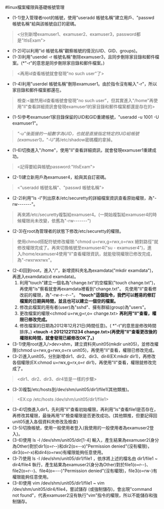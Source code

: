 #linux檔案權限與基礎帳號管理

* (1-1)登入管理者root的帳號，使用"useradd 帳號名稱"建立用戶、"passwd 帳號名稱"給與該帳號自訂的密碼。
 > <分別新增examuser1、examuser2、examuser3，password都是"ItIsExam">
* (1-2)可以利用"id 帳號名稱"觀察帳號的情況(UID、GID、groups)。
* (1-3)利用"userdel -r 帳號名稱"刪除examuser3，且同步刪除家目錄和郵件檔案。(*"-r"的意思是同步刪除家目錄和郵件檔案。)
 > <再用id查看帳號就會發現"no such user"了>
* (1-4)利用"userdel 帳號名稱"刪除examuser1。由於指令沒有輸入"-r"，所以家目錄和郵件檔案都還在。
 > 檢查:<雖然用id查看帳號會發現"no such user"，但其實進入"/home"再使用"ll"查看詳細資訊會發現examuser1的家目錄和郵件檔案都還是存在的>
* (1-5)參考examuser1家目錄保留的UID和GID重建帳號，"useradd -u 1001 -U examuser1"。
 > *"-u"後面接的一組數字為UID，也就是直接指定特定的UID給帳號(examuser1)。*"-U"將/etc/shadow密碼欄的拿掉。
* (1-6)切換進入"/home"，使用"ll"查看詳細資訊，就會發現examuser1重建成功。
 > <記得要給與帳號password:"ItIsExam">
* (2-1)建立新用戶為examuser4，給與其自訂密碼。
 > <"useradd 帳號名稱"、"passwd 帳號名稱">
* (2-2)利用"ls -l"列出原本/etc/securetty的詳細檔案資訊查看原始權限，為"-rw-------"。
 > 再來將/etc/securetty複製給examuser4。(一開始複製給examuser4的時候權限尚未改變，依舊為"-rw-------")
* (2-3)在root為管理者的狀態下修改/etc/securetty的權限。
 > 使用chmod搭配符號修改權限:"chmod u=rwx,g=rwx,o=rwx 絕對路徑"就修改權限完成了。再來切換帳號至examuser4("su - examuser4")，進入/home/examuser4使用"ll"查看權限資訊，就能發現權限已修改完成，為"-rwxrwxrwx"。
* (2-4)回到root，進入"/"，新增資料夾名為examdata("mkdir examdata")，再進入examdata(cd examdata)。
     1. 利用"touch"建立一個名為"change.txt"的空檔案("touch change.txt")，再使用"ls"察看就會再examdata裡看到"change.txt"。
        先使用"ll"查看修改前的權限，為"-rw-r--r--"。
        **"touch"這個指令，我們可以輕易的修訂檔案的日期與時間，並且也可以建立一個空的檔案。**
     2. 修改此檔案的用有者(user)為"sshd"<chown sshd change.txt>、擁有群組(group)為"users"<chgrp users change.txt>。
     3. 更改檔案的權限<chmod u=rw,g=r,o= change.txt>
        **再利用"ll"查看，權限已修改完成。**
     4. 修改檔案的日期為2012年12月21日(時間任意)。( *"-t"的意思是修改時間排序。)
        **<touch -t 201212211234 change.txt>(再使用"ll"查看更改後的權限和時間，就會發現已經修改OK了。)**
* (3-1)使用root進入/>dev>shm，建立資料夾unit05(mkdir unit05)，並修改權限(chmod u=rwx,g=rwx,o=rx unit05)，再使用"ll"查看，權限已修改完成。
* (3-2)進入unit05，分別新增dir1、dir2、dir3、dir4(EX:mkdir dir1)，再修改各個權限(EX:chmod u=rwx,g=rx,o=r dir1)，再使用"ll"查看，權限就修改完成了。
 > <dir1、dir2、dir3、dir4皆是一樣的步驟>
* (3-3)複製/etc/hosts到/dev/shm/unit05/dir1/file1(其他類推)。
 > <EX:cp /etc/hosts /dev/shm/unit05/dir1/file1>
* (3-4)切換進入dir1，先利用"ll"查看初始權限，再利用"ls"查看file1是否存在，再修改其權限，最後再用"ll"檢查權限是否更改成功。(其他類推，但要記得回unit05進入各個資料夾修改及檢查)
* (3-5)切換帳號，使用一般使用者登入(我使用的一般使用者為examuser2登入)。
* (3-6)使用 ls -l /dev/shm/unit05/dir[1-4] 輸入，產生結果為examuser2(身分為Other)對於dir1(o=r--)和dir2(o=--x)"Permission denied"(沒有權限)，dir3(o=r-x)和dir4(o=rwx)有權限能夠任意使用。
* (3-7)使用 ls -l /dev/shm/unit05/dir1/file1 ，依序將上述的檔名由 dir1/file1 ~ dir4/file4 執行，產生結果為examuser2(身分為Other)對於file1(o=r--)、file2(o=r--)、file4(o=---)"Permission denied"(沒有權限)，file3(o=rw-)有權限能夠任意使用。
* (3-8)使用 vim /dev/shm/unit05/dir1/file1 ~ vim /dev/shm/unit05/dir4/file4，嘗試儲存 (或強制儲存)，會出現"command not found"，代表examuser2沒有執行"vim"指令的權限，所以不能儲存和強制儲存。
